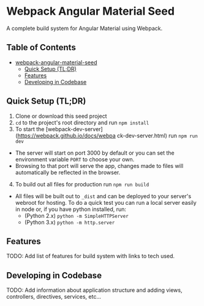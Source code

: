 # Webpack Angular Material Seed
A complete build system for Angular Material using Webpack.

## Table of Contents

- [webpack-angular-material-seed](#)
	- [Quick Setup (TL;DR)](#quick-setup)
    - [Features](#features)
    - [Developing in Codebase](#developing-in-codebase)

<a name="quick-setup"></a>
## Quick Setup (TL;DR)

1. Clone or download this seed project
2. `cd` to the project's root directory and run `npm install`
3. To start the [webpack-dev-server](https://webpack.github.io/docs/webpa   ck-dev-server.html) run `npm run dev`
  * The server will start on port 3000 by default or you can set the environment variable `PORT` to choose your own.
  * Browsing to that port will serve the app, changes made to files will automatically be reflected in the browser.
4. To build out all files for production run `npm run build`
 * All files will be built out to `_dist` and can be deployed to your server's webroot for hosting.  To do a quick test you can run a local server easily in node or, if you have python installed, run:
    * (Python 2.x) `python -m SimpleHTTPServer`
    * (Python 3.x) `python -m http.server`

<a name="features"></a>
## Features
TODO: Add list of features for build system with links to tech used.

<a name="developing-in-codebase"></a>
## Developing in Codebase

TODO: Add information about application structure and adding views, controllers, directives, services, etc...

